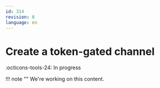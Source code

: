 ```yaml
---
id: 314
revision: 0
language: en
---
```


# Create a token-gated channel

:octicons-tools-24: In progress

!!! note ""
We're working on this content.
